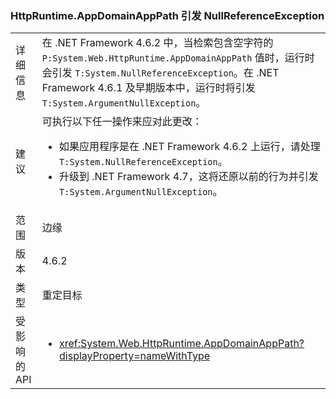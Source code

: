 ### <a name="httpruntimeappdomainapppath-throws-a-nullreferenceexception"></a>HttpRuntime.AppDomainAppPath 引发 NullReferenceException

|   |   |
|---|---|
|详细信息|在 .NET Framework 4.6.2 中，当检索包含空字符的 <code>P:System.Web.HttpRuntime.AppDomainAppPath</code> 值时，运行时会引发 <code>T:System.NullReferenceException</code>。在 .NET Framework 4.6.1 及早期版本中，运行时将引发 <code>T:System.ArgumentNullException</code>。|
|建议|可执行以下任一操作来应对此更改：<ul><li>如果应用程序是在 .NET Framework 4.6.2 上运行，请处理 <code>T:System.NullReferenceException</code>。</li><li>升级到 .NET Framework 4.7，这将还原以前的行为并引发 <code>T:System.ArgumentNullException</code>。</li></ul>|
|范围|边缘|
|版本|4.6.2|
|类型|重定目标|
|受影响的 API|<ul><li><xref:System.Web.HttpRuntime.AppDomainAppPath?displayProperty=nameWithType></li></ul>|

